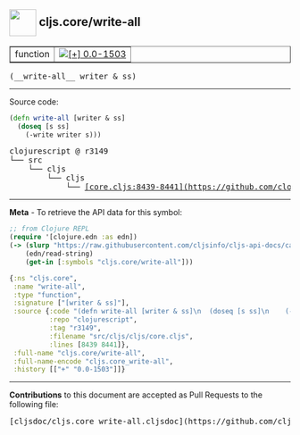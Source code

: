 ## <img width="48px" valign="middle" src="http://i.imgur.com/Hi20huC.png"> cljs.core/write-all

 <table border="1">
<tr>

<td>function</td>
<td><a href="https://github.com/cljsinfo/cljs-api-docs/tree/0.0-1503"><img valign="middle" alt="[+] 0.0-1503" src="https://img.shields.io/badge/+-0.0--1503-lightgrey.svg"></a> </td>
</tr>
</table>

 <samp>
(__write-all__ writer & ss)<br>
</samp>

---





Source code:

```clj
(defn write-all [writer & ss]
  (doseq [s ss]
    (-write writer s)))
```

 <pre>
clojurescript @ r3149
└── src
    └── cljs
        └── cljs
            └── <ins>[core.cljs:8439-8441](https://github.com/clojure/clojurescript/blob/r3149/src/cljs/cljs/core.cljs#L8439-L8441)</ins>
</pre>


---

__Meta__ - To retrieve the API data for this symbol:

```clj
;; from Clojure REPL
(require '[clojure.edn :as edn])
(-> (slurp "https://raw.githubusercontent.com/cljsinfo/cljs-api-docs/catalog/cljs-api.edn")
    (edn/read-string)
    (get-in [:symbols "cljs.core/write-all"]))
```

```clj
{:ns "cljs.core",
 :name "write-all",
 :type "function",
 :signature ["[writer & ss]"],
 :source {:code "(defn write-all [writer & ss]\n  (doseq [s ss]\n    (-write writer s)))",
          :repo "clojurescript",
          :tag "r3149",
          :filename "src/cljs/cljs/core.cljs",
          :lines [8439 8441]},
 :full-name "cljs.core/write-all",
 :full-name-encode "cljs.core_write-all",
 :history [["+" "0.0-1503"]]}

```

---

__Contributions__ to this document are accepted as Pull Requests to the following file:

 <pre>
[cljsdoc/cljs.core_write-all.cljsdoc](https://github.com/cljsinfo/cljs-api-docs/blob/master/cljsdoc/cljs.core_write-all.cljsdoc)
</pre>

